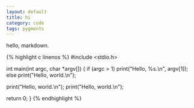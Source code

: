 ```yaml
---
layout: default
title: hi
category: code
tags: pygments
---
```


hello, markdown.

{% highlight c linenos %}
#include <stdio.h>

int main(int argc, char *argv[])
{
  if (argc > 1)
    print("Hello, %s.\n", argv[1]);
  else
    print("Hello, world.\n");

  print("Hello, world.\n"); print("Hello, world.\n");

  return 0;
}
{% endhighlight %}
